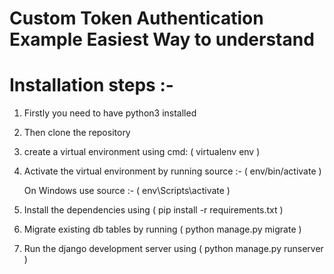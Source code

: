 # Custom Token Authentication Example Easiest Way to understand
# Installation steps :-

1. Firstly you need to have python3 installed

2. Then clone the repository

3. create a virtual environment using cmd: ( virtualenv env )

4. Activate the virtual environment by running source :- ( env/bin/activate )
   
   On Windows use source :- ( env\Scripts\activate )
   
5. Install the dependencies using ( pip install -r requirements.txt )

6. Migrate existing db tables by running ( python manage.py migrate )

7. Run the django development server using ( python manage.py runserver )

